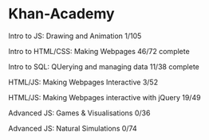 # Khan-Academy


Intro to JS: Drawing and Animation
1/105

Intro to HTML/CSS: Making Webpages
46/72 complete

Intro to SQL: QUerying and managing data
11/38 complete

HTML/JS: Making Webpages Interactive
3/52

HTML/JS: Making Webpages interactive with jQuery
19/49

Advanced JS: Games & Visualisations 
0/36

Advanced JS: Natural Simulations
0/74



